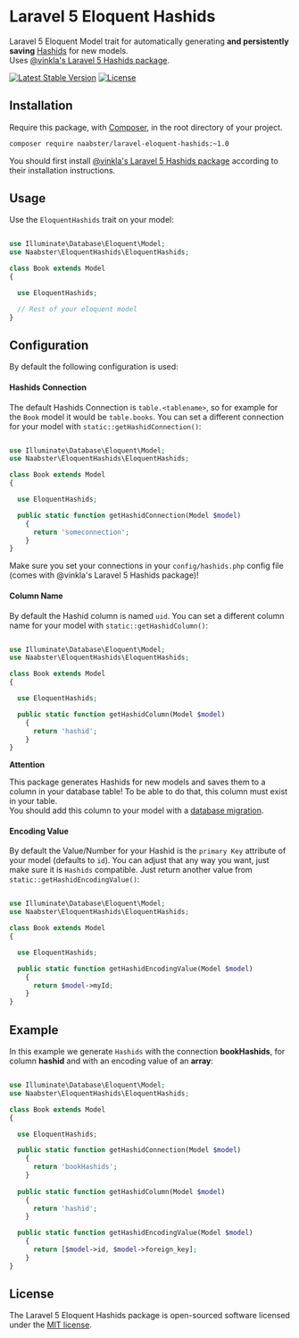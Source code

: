 Laravel 5 Eloquent Hashids
==========================
Laravel 5 Eloquent Model trait for automatically generating **and persistently saving** [Hashids](http://hashids.org) for new models.  
Uses [@vinkla's Laravel 5 Hashids package](https://github.com/vinkla/hashids).

[![Latest Stable Version](http://img.shields.io/packagist/v/naabster/laravel-eloquent-hashids.svg?style=flat)](https://packagist.org/packages/naabster/laravel-eloquent-hashids)
[![License](https://img.shields.io/packagist/l/naabster/laravel-eloquent-hashids.svg?style=flat)](https://packagist.org/packages/naabster/laravel-eloquent-hashids)


## Installation
Require this package, with [Composer](https://getcomposer.org/), in the root directory of your project.

```bash
composer require naabster/laravel-eloquent-hashids:~1.0
```

You should first install [@vinkla's Laravel 5 Hashids package](https://github.com/vinkla/hashids) according to their installation instructions.

## Usage

Use the `EloquentHashids` trait on your model:

```php

use Illuminate\Database\Eloquent\Model;
use Naabster\EloquentHashids\EloquentHashids;

class Book extends Model
{

  use EloquentHashids;

  // Rest of your eloquent model
}
```


## Configuration

By default the following configuration is used:

#### Hashids Connection

The default Hashids Connection is `table.<tablename>`, so for example for the `Book` model it would be `table.books`.
 You can set a different connection for your model with `static::getHashidConnection()`:

```php

use Illuminate\Database\Eloquent\Model;
use Naabster\EloquentHashids\EloquentHashids;

class Book extends Model
{

  use EloquentHashids;

  public static function getHashidConnection(Model $model)
	{
	  return 'someconnection';
	}
}
```

Make sure you set your connections in your `config/hashids.php` config file (comes with @vinkla's Laravel 5 Hashids package)!

#### Column Name

By default the Hashid column is named `uid`. You can set a different column name for your model with `static::getHashidColumn()`:

```php

use Illuminate\Database\Eloquent\Model;
use Naabster\EloquentHashids\EloquentHashids;

class Book extends Model
{

  use EloquentHashids;

  public static function getHashidColumn(Model $model)
	{
	  return 'hashid';
	}
}
```

**Attention**

This package generates Hashids for new models and saves them to a column in your database table! To be able to do that, this column must exist in your table.  
You should add this column to your model with a [database migration](https://laravel.com/docs/5.3/migrations).

#### Encoding Value

By default the Value/Number for your Hashid is the `primary Key` attribute of your model (defaults to `id`). You can adjust that any way you 
want, just make sure it is `Hashids` compatible. Just return another value from `static::getHashidEncodingValue()`:

```php

use Illuminate\Database\Eloquent\Model;
use Naabster\EloquentHashids\EloquentHashids;

class Book extends Model
{

  use EloquentHashids;

  public static function getHashidEncodingValue(Model $model)
	{
	  return $model->myId;
	}
}
```


## Example

In this example we generate `Hashids` with the connection **bookHashids**, for column **hashid** and with an encoding 
value of an **array**:

```php

use Illuminate\Database\Eloquent\Model;
use Naabster\EloquentHashids\EloquentHashids;

class Book extends Model
{

  use EloquentHashids;

  public static function getHashidConnection(Model $model)
	{
	  return 'bookHashids';
	}
	
  public static function getHashidColumn(Model $model)
	{
	  return 'hashid';
	}

  public static function getHashidEncodingValue(Model $model)
	{
	  return [$model->id, $model->foreign_key];
	}
}
```

## License

The Laravel 5 Eloquent Hashids package is open-sourced software licensed under the [MIT license](http://opensource.org/licenses/MIT).
